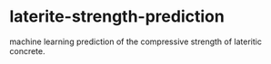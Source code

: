 # laterite-strength-prediction
machine learning prediction of the compressive strength of lateritic concrete.
